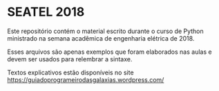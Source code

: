 # SEATEL 2018
Este repositório contém o material escrito durante o curso de Python ministrado na semana acadêmica de engenharia elétrica de 2018.

Esses arquivos são apenas exemplos que foram elaborados nas aulas e devem ser usados para relembrar a sintaxe.

Textos explicativos estão disponíveis no site https://guiadoprogrameirodasgalaxias.wordpress.com/
